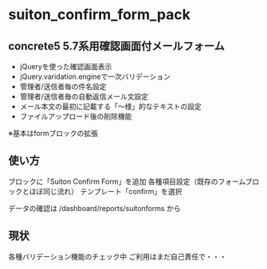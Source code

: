 # suiton_confirm_form_pack
## concrete5 5.7系用確認画面付メールフォーム

- jQueryを使った確認画面表示
- jQuery.varidation.engineで一次バリデーション
- 管理者/送信者毎の件名設定
- 管理者/送信者毎の自動返信メール文設定
- メール本文の最初に記載する「〜様」的なテキストの設定
- ファイルアップロード後の削除機能

※基本はformブロックの拡張

## 使い方

ブロックに「Suiton Confirm Form」を追加
各種項目設定（既存のフォームブロックとほぼ同じ流れ）
テンプレート「confirm」を選択

データの確認は /dashboard/reports/suitonforms から

## 現状

各種バリデーション機能のチェック中
ご利用はまだ自己責任で・・・
